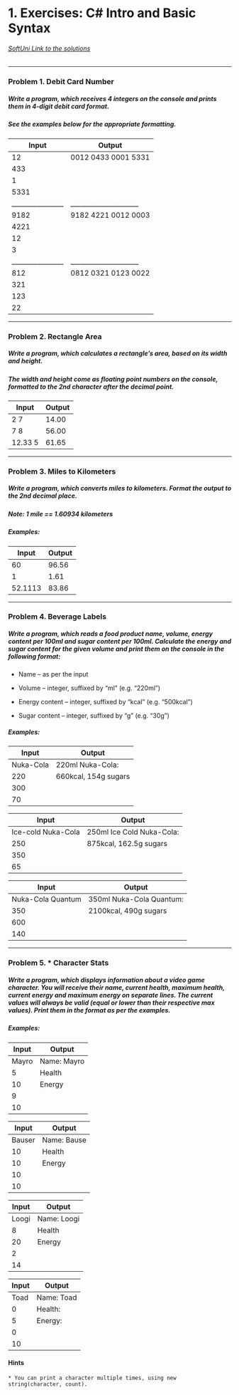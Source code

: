 ﻿
 # 1. Exercises: C# Intro and Basic Syntax 
###### [SoftUni Link to the solutions](https://judge.softuni.bg/Contests/577)

******************************************************************************************************************* 

 ### Problem 1. Debit Card Number 

 ##### Write a program, which receives 4 integers on the console and prints them in 4-digit debit card format.
 ##### See the examples below for the appropriate formatting.

| Input          |  Output             |
|----------------|---------------------|
| 12             | 0012 0433 0001 5331 |
| 433            |                     |
| 1              |                     |
| 5331           |                     |
|________________|_____________________|
| 9182           | 9182 4221 0012 0003 |
| 4221           |                     |
| 12             |                     |
| 3              |                     |
|________________|_____________________|
| 812            | 0812 0321 0123 0022 |
| 321            |                     |
| 123            |                     |
| 22             |                     |
*******************************************************************************************************************



 ### Problem 2. Rectangle Area

 ##### Write a program, which calculates a rectangle’s area, based on its width and height. 
 ##### The width and height come as floating point numbers on the console, formatted to the 2nd character after the decimal point.

| Input   | Output |
|---------|--------|
| 2 7     | 14.00  |
| 7 8     | 56.00  |
| 12.33 5 | 61.65  |

*******************************************************************************************************************

 ### Problem 3. Miles to Kilometers

 ##### Write a program, which converts miles to kilometers. Format the output to the 2nd decimal place.
 ##### Note: 1 mile == 1.60934 kilometers
 ##### Examples:


| Input   | Output |
|---------|--------|
| 60      | 96.56  |
| 1       | 1.61   |
| 52.1113 | 83.86  |
 
 
*******************************************************************************************************************

 ### Problem 4. Beverage Labels

 ##### Write a program, which reads a food product name, volume, energy content per 100ml and sugar content per 100ml. Calculate the energy and sugar content for the given volume and print them on the console in the following format:

 * Name – as per the input

 * Volume – integer, suffixed by “ml” (e.g. “220ml”)

 * Energy content – integer, suffixed by “kcal” (e.g. “500kcal”)

 * Sugar content – integer, suffixed by “g” (e.g. “30g”) 

 ##### Examples:

| Input                | Output                                |
|----------------------|---------------------------------------|
|Nuka-Cola             | 220ml Nuka-Cola:                      |
|220                   | 660kcal, 154g sugars                  |
|300                   |                                       |
|70                    |                                       |



| Input                | Output                                |
|----------------------|---------------------------------------|
|Ice-cold Nuka-Cola    | 250ml Ice Cold Nuka-Cola:             |
|250                   | 875kcal, 162.5g sugars                |
|350                   |                                       |
|65                    |                                       |



| Input                | Output                                |
|----------------------|---------------------------------------|
|Nuka-Cola Quantum     | 350ml Nuka-Cola Quantum:              |
|350                   | 2100kcal, 490g sugars                 |
|600                   |                                       |
|140                   |                                       |

*******************************************************************************************************************

 ### Problem 5. * Character Stats

 ##### Write a program, which displays information about a video game character. You will receive their name, current health, maximum health, current energy and maximum energy on separate lines. The current values will always be valid (equal or lower than their respective max values). Print them in the format as per the examples.

 ##### Examples:

| Input                | Output                                |
|----------------------|---------------------------------------|
|Mayro                 | Name: Mayro                           |
|5                     | Health||||||.....|                    |
|10                    | Energy||||||||||.|                    |
|9                     |                                       |
|10                    |                                       |


| Input                | Output                                |
|----------------------|---------------------------------------|
|Bauser                | Name: Bause                           |
|10                    | Health||||||||||||                    |
|10                    | Energy||||||||||||                    |
|10                    |                                       |
|10                    |                                       |


| Input                | Output                                |
|----------------------|---------------------------------------|
|Loogi                 | Name: Loogi                           |
|8                     | Health|||||||||............|          |
|20                    | Energy|||............|                |
|2                     |                                       |
|14                    |                                       |


| Input                | Output                                |
|----------------------|---------------------------------------|
|Toad                  | Name: Toad                            |
|0                     | Health:|.....|                        |
|5                     | Energy:|..........|                   |
|0                     |                                       |
|10                    |                                       |


 #### Hints
    * You can print a character multiple times, using new string(character, count).

